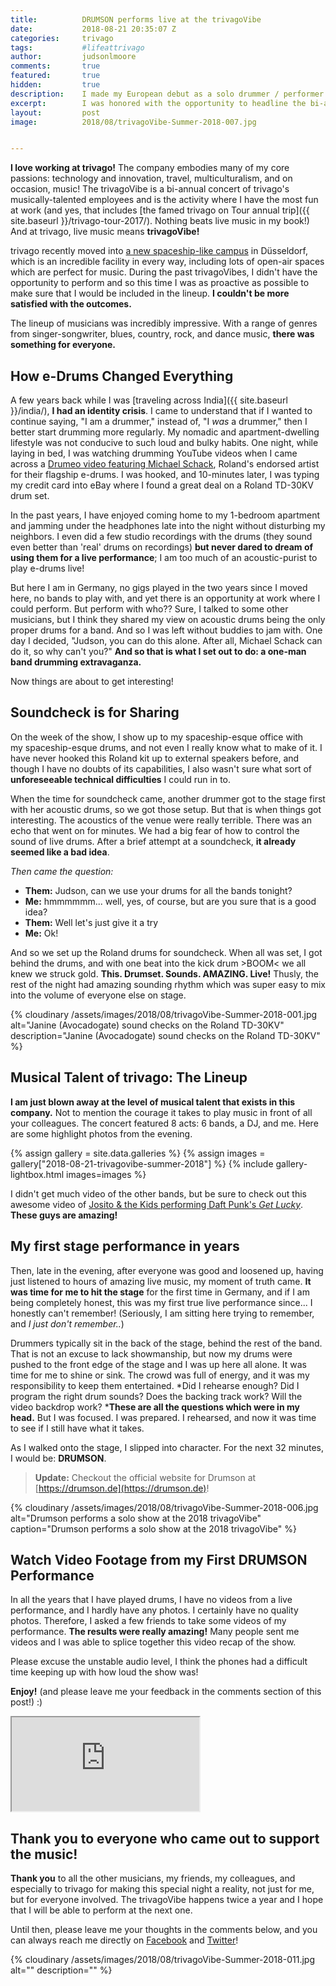 ```yaml
---
title:			DRUMSON performs live at the trivagoVibe
date:			2018-08-21 20:35:07 Z
categories:		trivago
tags:			#lifeattrivago
author:			judsonlmoore
comments:		true
featured:		true
hidden:			true
description:	I made my European debut as a solo drummer / performer during trivago's bi-annual trivagoVibe concert in Düsseldorf, Germany this summer.
excerpt:		I was honored with the opportunity to headline the bi-annual trivagoVibe this summer.
layout:			post
image:			2018/08/trivagoVibe-Summer-2018-007.jpg


---
```



**I love working at trivago!** The company embodies many of my core passions: technology and innovation, travel, multiculturalism, and on occasion, music! The trivagoVibe is a bi-annual concert of trivago's musically-talented employees and is the activity where I have the most fun at work (and yes, that includes [the famed trivago on Tour annual trip]({{ site.baseurl }}/trivago-tour-2017/). Nothing beats live music in my book!) And at trivago, live music means **trivagoVibe!** 

trivago recently moved into [a new spaceship-like campus](https://youtu.be/LQikZZIia2k) in Düsseldorf, which is an incredible facility in every way, including lots of open-air spaces which are perfect for music. During the past trivagoVibes, I didn't have the opportunity to perform and so this time I was as proactive as possible to make sure that I would be included in the lineup. **I couldn't be more satisfied with the outcomes.**

The lineup of musicians was incredibly impressive. With a range of genres from singer-songwriter, blues, country, rock, and dance music, **there was something for everyone.** 

## How e-Drums Changed Everything

A few years back while I was [traveling across India]({{ site.baseurl }}/india/), **I had an identity crisis**. I came to understand that if I wanted to continue saying, "I am a drummer," instead of, "I _was_ a drummer," then I better start drumming more regularly. My nomadic and apartment-dwelling lifestyle was not conducive to such loud and bulky habits. One night, while laying in bed, I was watching drumming YouTube videos when I came across a [Drumeo video featuring Michael Schack](https://www.youtube.com/watch?v=JqReO5NPN_g), Roland's endorsed artist for their flagship e-drums. I was hooked, and 10-minutes later, I was typing my credit card into eBay where I found a great deal on a Roland TD-30KV drum set.

In the past years, I have enjoyed coming home to my 1-bedroom apartment and jamming under the headphones late into the night without disturbing my neighbors. I even did a few studio recordings with the drums (they sound even better than 'real' drums on recordings) **but never dared to dream of using them for a live performance**; I am too much of an acoustic-purist to play e-drums live!

But here I am in Germany, no gigs played in the two years since I moved here, no bands to play with, and yet there is an opportunity at work where I could perform. But perform with who?? Sure, I talked to some other musicians, but I think they shared my view on acoustic drums being the only proper drums for a band. And so I was left without buddies to jam with. One day I decided, "Judson, you can do this alone. After all, Michael Schack can do it, so why can't you?" **And so that is what I set out to do: a one-man band drumming extravaganza.**

Now things are about to get interesting!

## Soundcheck is for Sharing

On the week of the show, I show up to my spaceship-esque office with my spaceship-esque drums, and not even I really know what to make of it. I have never hooked this Roland kit up to external speakers before, and though I have no doubts of its capabilities, I also wasn't sure what sort of **unforeseeable technical difficulties** I could run in to.

When the time for soundcheck came, another drummer got to the stage first with her acoustic drums, so we got those setup. But that is when things got interesting. The acoustics of the venue were really terrible. There was an echo that went on for minutes. We had a big fear of how to control the sound of live drums. After a brief attempt at a soundcheck, **it already seemed like a bad idea**.

_Then came the question:_
- **Them:** Judson, can we use your drums for all the bands tonight?
- **Me:** hmmmmmm... well, yes, of course, but are you sure that is a good idea?
- **Them:** Well let's just give it a try
- **Me:** Ok!

And so we set up the Roland drums for soundcheck. When all was set, I got behind the drums, and with one beat into the kick drum >BOOM< we all knew we struck gold. **This. Drumset. Sounds. AMAZING. Live!** Thusly, the rest of the night had amazing sounding rhythm which was super easy to mix into the volume of everyone else on stage.

{% cloudinary /assets/images/2018/08/trivagoVibe-Summer-2018-001.jpg alt="Janine (Avocadogate) sound checks on the Roland TD-30KV" description="Janine (Avocadogate) sound checks on the Roland TD-30KV" %}

## Musical Talent of trivago: The Lineup

**I am just blown away at the level of musical talent that exists in this company.** Not to mention the courage it takes to play music in front of all your colleagues. The concert featured 8 acts: 6 bands, a DJ, and me. Here are some highlight photos from the evening.

{% assign gallery = site.data.galleries %}
{% assign images = gallery["2018-08-21-trivagovibe-summer-2018"] %}
{% include gallery-lightbox.html images=images %}

I didn't get much video of the other bands, but be sure to check out this awesome video of [Josito & the Kids performing Daft Punk's *Get Lucky*](https://www.instagram.com/p/Bmu6MBIFzS_/). **These guys are amazing!**

## My first stage performance in years

Then, late in the evening, after everyone was good and loosened up, having just listened to hours of amazing live music, my moment of truth came. **It was time for me to hit the stage** for the first time in Germany, and if I am being completely honest, this was my first true live performance since... I honestly can't remember! (Seriously, I am sitting here trying to remember, and _I just don't remember.._)

Drummers typically sit in the back of the stage, behind the rest of the band. That is not an excuse to lack showmanship, but now my drums were pushed to the front edge of the stage and I was up here all alone. It was time for me to shine or sink. The crowd was full of energy, and it was my responsibility to keep them entertained. *Did I rehearse enough? Did I program the right drum sounds? Does the backing track work? Will the video backdrop work? ***These are all the questions which were in my head.** But I was focused. I was prepared. I rehearsed, and now it was time to see if I still have what it takes.

As I walked onto the stage, I slipped into character. For the next 32 minutes, I would be: **DRUMSON**.

> **Update:** Checkout the official website for Drumson at [https://drumson.de](https://drumson.de)!

{% cloudinary /assets/images/2018/08/trivagoVibe-Summer-2018-006.jpg alt="Drumson performs a solo show at the 2018 trivagoVibe" caption="Drumson performs a solo show at the 2018 trivagoVibe" %}

## Watch Video Footage from my First DRUMSON Performance

In all the years that I have played drums, I have no videos from a live performance, and I hardly have any photos. I certainly have no quality photos. Therefore, I asked a few friends to take some videos of my performance. **The results were really amazing!** Many people sent me videos and I was able to splice together this video recap of the show.

Please excuse the unstable audio level, I think the phones had a difficult time keeping up with how loud the show was!

**Enjoy!** (and please leave me your feedback in the comments section of this post!) :)

<div class="embed-responsive embed-responsive-16by9">
  <iframe class="embed-responsive-item" src="https://www.youtube.com/embed/U8XFiPi4TO4" allowfullscreen></iframe>
</div>

## Thank you to everyone who came out to support the music!

**Thank you** to all the other musicians, my friends, my colleagues, and especially to trivago for making this special night a reality, not just for me, but for everyone involved. The trivagoVibe happens twice a year and I hope that I will be able to perform at the next one.

Until then, please leave me your thoughts in the comments below, and you can always reach me directly on [Facebook](https://www.facebook.com/JudsonLMooreBlog/) and [Twitter](https://twitter.com/judsonlmoore)!

{% cloudinary /assets/images/2018/08/trivagoVibe-Summer-2018-011.jpg alt="" description="" %}
